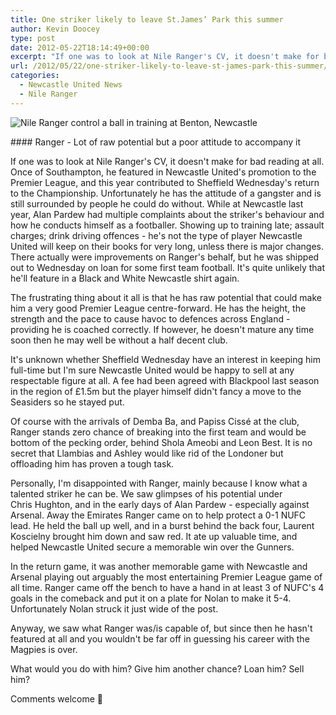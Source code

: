 ```yaml
---
title: One striker likely to leave St.James’ Park this summer
author: Kevin Doocey
type: post
date: 2012-05-22T18:14:49+00:00
excerpt: "If one was to look at Nile Ranger's CV, it doesn't make for bad reading at all. Once of Southampton, he featured in Newcastle United's promotion to the Premier League, and this.."
url: /2012/05/22/one-striker-likely-to-leave-st-james-park-this-summer/
categories:
  - Newcastle United News
  - Nile Ranger
---
```


![Nile Ranger control a ball in training at Benton, Newcastle](https://www.tynetime.com/wp-content/uploads/2012/05/Nile-Ranger-NUFC-2012.jpg "Nile-Ranger-NUFC-2012")

#### Ranger - Lot of raw potential but a poor attitude to accompany it

If one was to look at Nile Ranger's CV, it doesn't make for bad reading at all. Once of Southampton, he featured in Newcastle United's promotion to the Premier League, and this year contributed to Sheffield Wednesday's return to the Championship. Unfortunately he has the attitude of a gangster and is still surrounded by people he could do without. While at Newcastle last year, Alan Pardew had multiple complaints about the striker's behaviour and how he conducts himself as a footballer. Showing up to training late; assault charges; drink driving offences - he's not the type of player Newcastle United will keep on their books for very long, unless there is major changes. There actually were improvements on Ranger's behalf, but he was shipped out to Wednesday on loan for some first team football. It's quite unlikely that he'll feature in a Black and White Newcastle shirt again.

The frustrating thing about it all is that he has raw potential that could make him a very good Premier League centre-forward. He has the height, the strength and the pace to cause havoc to defences across England - providing he is coached correctly. If however, he doesn't mature any time soon then he may well be without a half decent club.

It's unknown whether Sheffield Wednesday have an interest in keeping him full-time but I'm sure Newcastle United would be happy to sell at any respectable figure at all. A fee had been agreed with Blackpool last season in the region of £1.5m but the player himself didn't fancy a move to the Seasiders so he stayed put.

Of course with the arrivals of Demba Ba, and Papiss Cissé at the club, Ranger stands zero chance of breaking into the first team and would be bottom of the pecking order, behind Shola Ameobi and Leon Best. It is no secret that Llambias and Ashley would like rid of the Londoner but offloading him has proven a tough task.

Personally, I'm disappointed with Ranger, mainly because I know what a talented striker he can be. We saw glimpses of his potential under Chris Hughton, and in the early days of Alan Pardew - especially against Arsenal. Away the Emirates Ranger came on to help protect a 0-1 NUFC lead. He held the ball up well, and in a burst behind the back four, Laurent Koscielny brought him down and saw red. It ate up valuable time, and helped Newcastle United secure a memorable win over the Gunners.

In the return game, it was another memorable game with Newcastle and Arsenal playing out arguably the most entertaining Premier League game of all time. Ranger came off the bench to have a hand in at least 3 of NUFC's 4 goals in the comeback and put it on a plate for Nolan to make it 5-4. Unfortunately Nolan struck it just wide of the post.

Anyway, we saw what Ranger was/is capable of, but since then he hasn't featured at all and you wouldn't be far off in guessing his career with the Magpies is over.

What would you do with him? Give him another chance? Loan him? Sell him?

Comments welcome 🙂
